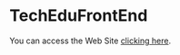 # TechEduFrontEnd

You can access the Web Site [clicking here](https://gfbritto.github.io/TechEduFrontEnd/).
